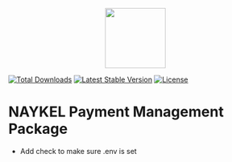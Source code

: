 <p align="center"><a href="https://naykel.com.au" target="_blank"><img src="https://avatars0.githubusercontent.com/u/32632005?s=460&u=d1df6f6e0bf29668f8a4845271e9be8c9b96ed83&v=4" width="120"></a></p>

<a href="https://packagist.org/packages/naykel/payit"><img src="https://img.shields.io/packagist/dt/naykel/payit" alt="Total Downloads"></a>
<a href="https://packagist.org/packages/naykel/payit"><img src="https://img.shields.io/packagist/v/naykel/payit" alt="Latest Stable Version"></a>
<a href="https://packagist.org/packages/naykel/payit"><img src="https://img.shields.io/packagist/l/naykel/payit" alt="License"></a>

# NAYKEL Payment Management Package

- Add check to make sure .env is set